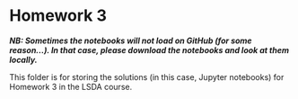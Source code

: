 # Homework 3  
**_NB: Sometimes the notebooks will not load on GitHub (for some reason...). In that case, please download the notebooks and look at them locally._**

This folder is for storing the solutions (in this case, Jupyter notebooks) for Homework 3 in the LSDA course.
